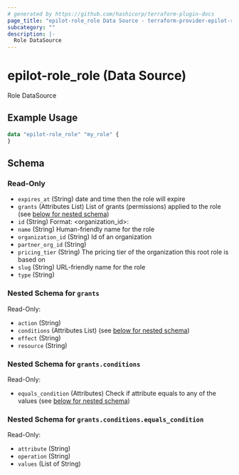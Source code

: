 ```yaml
---
# generated by https://github.com/hashicorp/terraform-plugin-docs
page_title: "epilot-role_role Data Source - terraform-provider-epilot-role"
subcategory: ""
description: |-
  Role DataSource
---
```


# epilot-role_role (Data Source)

Role DataSource

## Example Usage

```terraform
data "epilot-role_role" "my_role" {
}
```

<!-- schema generated by tfplugindocs -->
## Schema

### Read-Only

- `expires_at` (String) date and time then the role will expire
- `grants` (Attributes List) List of grants (permissions) applied to the role (see [below for nested schema](#nestedatt--grants))
- `id` (String) Format: <organization_id>:<slug>
- `name` (String) Human-friendly name for the role
- `organization_id` (String) Id of an organization
- `partner_org_id` (String)
- `pricing_tier` (String) The pricing tier of the organization this root role is based on
- `slug` (String) URL-friendly name for the role
- `type` (String)

<a id="nestedatt--grants"></a>
### Nested Schema for `grants`

Read-Only:

- `action` (String)
- `conditions` (Attributes List) (see [below for nested schema](#nestedatt--grants--conditions))
- `effect` (String)
- `resource` (String)

<a id="nestedatt--grants--conditions"></a>
### Nested Schema for `grants.conditions`

Read-Only:

- `equals_condition` (Attributes) Check if attribute equals to any of the values (see [below for nested schema](#nestedatt--grants--conditions--equals_condition))

<a id="nestedatt--grants--conditions--equals_condition"></a>
### Nested Schema for `grants.conditions.equals_condition`

Read-Only:

- `attribute` (String)
- `operation` (String)
- `values` (List of String)
